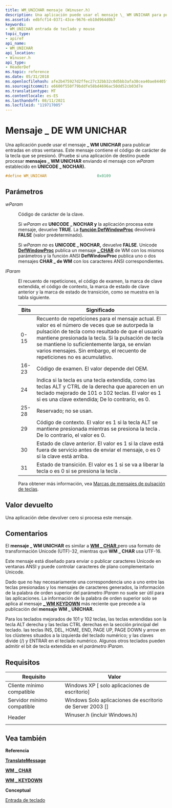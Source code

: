 ```yaml
---
title: WM_UNICHAR mensaje (Winuser.h)
description: Una aplicación puede usar el mensaje \_ WM UNICHAR para publicar entradas en otras ventanas.
ms.assetid: edbfcf14-0371-43ce-9676-eb10d964d0b7
keywords:
- WM_UNICHAR entrada de teclado y mouse
topic_type:
- apiref
api_name:
- WM_UNICHAR
api_location:
- Winuser.h
api_type:
- HeaderDef
ms.topic: reference
ms.date: 05/31/2018
ms.openlocfilehash: afe2b475927d2ffec27c32bb32c0d5bb3afa38cea40ae84405fa659f5342b352
ms.sourcegitcommit: e6600f550f79bddfe58bd4696ac50dd52cb03d7e
ms.translationtype: MT
ms.contentlocale: es-ES
ms.lasthandoff: 08/11/2021
ms.locfileid: "119717005"
---
```

# <a name="wm_unichar-message"></a>Mensaje \_ DE WM UNICHAR

Una aplicación puede usar el mensaje **\_ WM UNICHAR** para publicar entradas en otras ventanas. Este mensaje contiene el código de carácter de la tecla que se presionó. (Pruebe si una aplicación de destino puede procesar **mensajes \_ WM UNICHAR** enviando el mensaje con *wParam* establecido en **UNICODE \_ NOCHAR).**


```C++
#define WM_UNICHAR                      0x0109
```



## <a name="parameters"></a>Parámetros

<dl> <dt>

*wParam* 
</dt> <dd>

Código de carácter de la clave.

Si *wParam es* **UNICODE \_ NOCHAR y** la aplicación procesa este mensaje, devuelve **TRUE**. La [**función DefWindowProc**](/windows/desktop/api/winuser/nf-winuser-defwindowproca) devolverá **FALSE** (valor predeterminado).

Si *wParam no* es **UNICODE \_ NOCHAR,** devuelve **FALSE**. Unicode  [**DefWindowProc**](/windows/desktop/api/winuser/nf-winuser-defwindowproca) publica un mensaje [**\_ CHAR**](wm-char.md) de WM con los mismos parámetros y la función ANSI **DefWindowProc** publica uno o dos mensajes **CHAR \_ de WM** con los caracteres ANSI correspondientes.

</dd> <dt>

*lParam* 
</dt> <dd>

El recuento de repeticiones, el código de examen, la marca de clave extendida, el código de contexto, la marca de estado de clave anterior y la marca de estado de transición, como se muestra en la tabla siguiente.



| Bits  | Significado                                                                                                                                                                                                                                                               |
|-------|-----------------------------------------------------------------------------------------------------------------------------------------------------------------------------------------------------------------------------------------------------------------------|
| 0-15  | Recuento de repeticiones para el mensaje actual. El valor es el número de veces que se autorpeda la pulsación de tecla como resultado de que el usuario mantiene presionada la tecla. Si la pulsación de tecla se mantiene lo suficientemente larga, se envían varios mensajes. Sin embargo, el recuento de repeticiones no es acumulativo. |
| 16-23 | Código de examen. El valor depende del OEM.                                                                                                                                                                                                                          |
| 24    | Indica si la tecla es una tecla extendida, como las teclas ALT y CTRL de la derecha que aparecen en un teclado mejorado de 101 o 102 teclas. El valor es 1 si es una clave extendida; De lo contrario, es 0.                                                              |
| 25-28 | Reservado; no se usan.                                                                                                                                                                                                                                                 |
| 29    | Código de contexto. El valor es 1 si la tecla ALT se mantiene presionada mientras se presiona la tecla . De lo contrario, el valor es 0.                                                                                                                                                     |
| 30    | Estado de clave anterior. El valor es 1 si la clave está fuera de servicio antes de enviar el mensaje, o es 0 si la clave está arriba.                                                                                                                                                    |
| 31    | Estado de transición. El valor es 1 si se va a liberar la tecla o es 0 si se presiona la tecla .                                                                                                                                                            |

Para obtener más información, vea [Marcas de mensajes de pulsación de teclas](about-keyboard-input.md#keystroke-message-flags).

</dd> </dl>

## <a name="return-value"></a>Valor devuelto

Una aplicación debe devolver cero si procesa este mensaje.

## <a name="remarks"></a>Comentarios

El **mensaje \_ WM UNICHAR** es similar a [**WM \_ CHAR,**](wm-char.md)pero usa formato de transformación Unicode (UTF)-32, mientras que **WM \_ CHAR** usa UTF-16.

Este mensaje está diseñado para enviar o publicar caracteres Unicode en ventanas ANSI y puede controlar caracteres de plano complementario Unicode.

Dado que no hay necesariamente una correspondencia uno a uno entre las teclas presionadas y los mensajes de caracteres generados, la información de la palabra de orden superior del parámetro *lParam* no suele ser útil para las aplicaciones. La información de la palabra de orden superior solo se aplica al mensaje [**\_ WM KEYDOWN**](wm-keydown.md) más reciente que precede a la publicación del **mensaje WM \_ UNICHAR.**

Para los teclados mejorados de 101 y 102 teclas, las teclas extendidas son la tecla ALT derecha y las teclas CTRL derechas en la sección principal del teclado. las teclas INS, DEL, HOME, END, PAGE UP, PAGE DOWN y arrow en los clústeres situados a la izquierda del teclado numérico; y las claves divide (/) y ENTRAR en el teclado numérico. Algunos otros teclados pueden admitir el bit de tecla extendida en el *parámetro lParam.*

## <a name="requirements"></a>Requisitos



| Requisito | Valor |
|-------------------------------------|----------------------------------------------------------------------------------------------------------|
| Cliente mínimo compatible<br/> | Windows XP \[ solo aplicaciones de escritorio\]<br/>                                                              |
| Servidor mínimo compatible<br/> | Windows Solo aplicaciones de escritorio de Server 2003 \[\]<br/>                                                     |
| Header<br/>                   | <dl> <dt>Winuser.h (incluir Windows.h)</dt> </dl> |



## <a name="see-also"></a>Vea también

<dl> <dt>

**Referencia**
</dt> <dt>

[**TranslateMessage**](/windows/desktop/api/winuser/nf-winuser-translatemessage)
</dt> <dt>

[**WM \_ CHAR**](wm-char.md)
</dt> <dt>

[**WM \_ KEYDOWN**](wm-keydown.md)
</dt> <dt>

**Conceptual**
</dt> <dt>

[Entrada de teclado](keyboard-input.md)
</dt> </dl>

 

